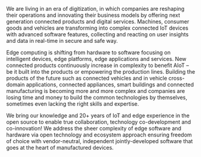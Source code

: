 We are living in an era of digitization, in which companies are reshaping their operations and innovating their business models by offering next generation connected products and digital services. Machines, consumer goods and vehicles are transforming into complex connected IoT devices with advanced software features, collecting and reacting on user insights and data in real-time in secure and safe way.

Edge computing is shifting from hardware to software focusing on intelligent devices, edge platforms, edge applications and services. New connected products continuously increase in complexity to benefit AIoT – be it built into the products or empowering the production lines. Building the products of the future such as connected vehicles and in vehicle cross-domain applications, connected appliances, smart buildings and connected manufacturing is becoming more and more complex and companies are losing time and money to build the common technologies by themselves, sometimes even lacking the right skills and expertise.

We bring our knowledge and 20+ years of IoT and edge experience in the open source to enable true collaboration, technology co-development and co-innovation! We address the sheer complexity of edge software and hardware via open technology and ecosystem approach ensuring freedom of choice with vendor-neutral, independent jointly-developed software that goes at the heart of manufactured devices.

